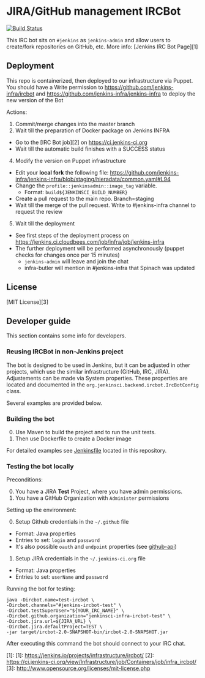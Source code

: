 # JIRA/GitHub management IRCBot

[![Build Status](https://ci.jenkins.io/job/Infra/job/ircbot/job/master/badge/icon)](https://ci.jenkins.io/job/Infra/job/ircbot/job/master/)

This IRC bot sits on `#jenkins` as `jenkins-admin` and allow users to create/fork repositories on GitHub, etc. More info: [Jenkins IRC Bot Page][1]

## Deployment
This repo is containerized, then deployed to our infrastructure via Puppet. 
You should have a Write permission to https://github.com/jenkins-infra/ircbot and https://github.com/jenkins-infra/jenkins-infra to deploy the new version of the Bot

Actions:

1. Commit/merge changes into the master branch
2. Wait till the preparation of Docker package on Jenkins INFRA 
 * Go to the [IRC Bot job][2] on https://ci.jenkins-ci.org
 * Wait till the automatic build finishes with a SUCCESS status
4. Modify the version on Puppet infrastructure
 *  Edit your <b>local fork</b> the following file: https://github.com/jenkins-infra/jenkins-infra/blob/staging/hieradata/common.yaml#L94  
 * Change the `profile::jenkinsadmin::image_tag` variable.
   * Format: `build${JENKINSCI_BUILD_NUMBER}`
 * Create a pull request to the main repo. Branch=staging
 * Wait till the merge of the pull request. Write to #jenkins-infra channel to request the review
5. Wait till the deployment
 * See first steps of the deployment process on https://jenkins.ci.cloudbees.com/job/infra/job/jenkins-infra
 * The further deployment will be performed asynchronously (puppet checks for changes once per 15 minutes)
   * <code>jenkins-admin</code> will leave and join the chat
   * infra-butler will mention in #jenkins-infra that Spinach was updated

## License
[MIT License][3]


## Developer guide

This section contains some info for developers.

### Reusing IRCBot in non-Jenkins project

The bot is designed to be used in Jenkins, but it can be adjusted in other projects, 
which use the similar infrastructure (GitHub, IRC, JIRA). 
Adjustements can be made via System properties.
These properties are located and documented in the 
<code>org.jenkinsci.backend.ircbot.IrcBotConfig</code> class.

Several examples are provided below.

### Building the bot

0. Use Maven to build the project and to run the unit tests.
0. Then use Dockerfile to create a Docker image

For detailed examples see [Jenkinsfile](Jenkinsfile) located in this repository.

### Testing the bot locally

Preconditions:

0. You have a JIRA **Test** Project, where you have admin permissions.
1. You have a GitHub Organization with ```Administer``` permissions

Setting up the environment:

0. Setup Github credentials in the ```~/.github``` file
 * Format: Java properties
 * Entries to set: ```login``` and ```password```
 * It's also possible ```oauth``` and ```endpoint``` properties 
 (see [github-api](https://github.com/kohsuke/github-api))
1. Setup JIRA credentials in the ```~/.jenkins-ci.org``` file
 * Format: Java properties
 * Entries to set: ```userName``` and ```password```

Running the bot for testing:

```
java -Dircbot.name=test-ircbot \ 
-Dircbot.channels="#jenkins-ircbot-test" \ 
-Dircbot.testSuperUser="${YOUR_IRC_NAME}" \ 
-Dircbot.github.organization="jenkinsci-infra-ircbot-test" \
-Dircbot.jira.url=${JIRA_URL} \
-Dircbot.jira.defaultProject=TEST \
-jar target/ircbot-2.0-SNAPSHOT-bin/ircbot-2.0-SNAPSHOT.jar 
```
   
After executing this command the bot should connect to your IRC chat.
   
[1]: [1]: https://jenkins.io/projects/infrastructure/ircbot/
[2]: https://ci.jenkins-ci.org/view/Infrastructure/job/Containers/job/infra_ircbot/
[3]: http://www.opensource.org/licenses/mit-license.php
